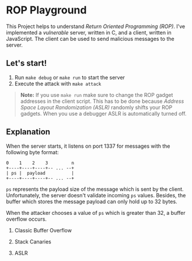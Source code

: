 # ROP Playground

This Project helps to understand *Return Oriented Programming (ROP)*. I've implemented a *vulnerable* server, written in C,
and a client, written in JavaScript. The client can be used to send malicious messages to the server.

## Let's start!

1. Run ``make debug`` or ``make run`` to start the server
2. Execute the attack with ``make attack``

> **Note:** If you use ``make run`` make sure to change the ROP gadget addresses in the client script. This has to be done because *Address Space Layout Randomization (ASLR)* randomly shifts your ROP gadgets. When you use a debugger ASLR is automatically turned off.

## Explanation

When the server starts, it listens on port 1337 for messages with the following byte format:
```
0    1    2    3         n
+----+----+----+-- ... --+
| ps |  payload          |
+----+----+----+-- ... --+
```
``ps`` represents the payload size of the message which is sent by the client. Unfortunately, the server doesn't validate incoming ``ps`` values. Besides, the buffer which stores the message payload can only hold up to 32 bytes. 

When the attacker chooses a value of ``ps`` which is greater than 32, a buffer overflow occurs.



1. Classic Buffer Overflow

2. Stack Canaries

3. ASLR


